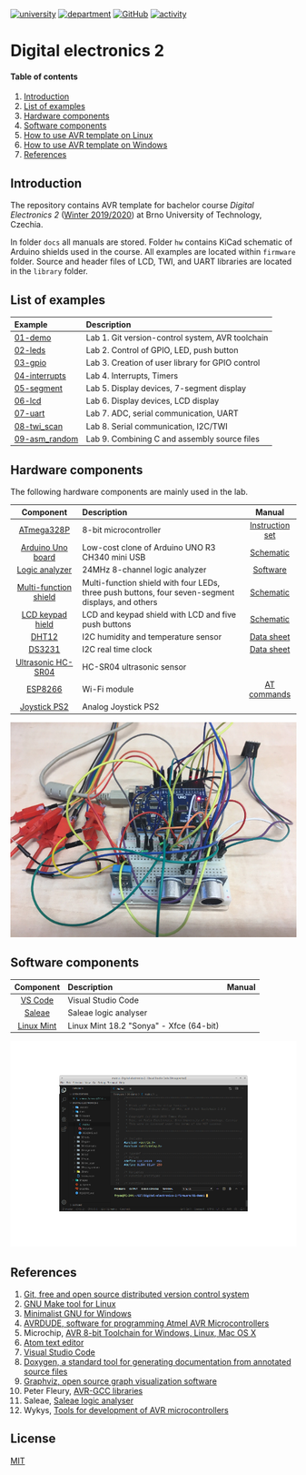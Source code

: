 [![university](https://img.shields.io/badge/university-Brno%20University%20of%20Technology-red.svg)](https://www.vutbr.cz/en/)
[![department](https://img.shields.io/badge/department-Dept.%20of%20Radio%20Electronics-blue)](https://www.facebook.com/URELBrno)
[![GitHub](https://img.shields.io/github/license/tomas-fryza/Digital-electronics-2)](https://choosealicense.com/licenses/mit/)
[![activity](https://img.shields.io/github/last-commit/tomas-fryza/Digital-electronics-2)](https://github.com/tomas-fryza/Digital-electronics-2/commits/master)

# Digital electronics 2

#### Table of contents

1. [Introduction](#introduction)
2. [List of examples](#List-of-examples)
3. [Hardware components](#hardware-components)
4. [Software components](#Software-components)
5. [How to use AVR template on Linux](docs/HOWTO_linux.md)
6. [How to use AVR template on Windows](docs/HOWTO_windows.md)
7. [References](#references)


## Introduction

The repository contains AVR template for bachelor course *Digital Electronics 2* ([Winter 2019/2020](https://www.vutbr.cz/en/students/courses/detail/210896)) at Brno University of Technology, Czechia.

In folder `docs` all manuals are stored. Folder `hw` contains KiCad schematic of Arduino shields used in the course. All examples are located within `firmware` folder. Source and header files of LCD, TWI, and UART libraries are located in the `library` folder.


## List of examples

| **Example** | **Description** |
| :-- | :-- |
| [01-demo](firmware/01-demo) | Lab 1. Git version-control system, AVR toolchain |
| [02-leds](firmware/02-leds) | Lab 2. Control of GPIO, LED, push button |
| [03-gpio](firmware/03-gpio) | Lab 3. Creation of user library for GPIO control |
| [04-interrupts](firmware/04-interrupts) | Lab 4. Interrupts, Timers |
| [05-segment](firmware/05-segment) | Lab 5. Display devices, 7-segment display |
| [06-lcd](firmware/06-lcd) | Lab 6. Display devices, LCD display |
| [07-uart](firmware/07-uart) | Lab 7. ADC, serial communication, UART |
| [08-twi_scan](firmware/08-twi_scan) | Lab 8. Serial communication, I2C/TWI |
| [09-asm_random](firmware/09-asm_random) | Lab 9. Combining C and assembly source files |


## Hardware components

The following hardware components are mainly used in the lab.

| **Component** | **Description** | **Manual** |
| :-: | :-- | :-: |
| [ATmega328P](https://www.microchip.com/wwwproducts/en/ATmega328P) | 8-bit microcontroller | [Instruction set](https://www.microchip.com/webdoc/avrassembler/avrassembler.wb_instruction_list.html) |
| [Arduino Uno board](https://arduino-shop.cz/arduino/1353-klon-arduino-uno-r3-atmega328p-ch340-mini-usb-1466635561.html) | Low-cost clone of Arduino UNO R3 CH340 mini USB | [Schematic](docs/arduino_shield.pdf) |
| [Logic analyzer](https://www.ebay.com/sch/i.html?LH_CAds=&_ex_kw=&_fpos=&_fspt=1&_mPrRngCbx=1&_nkw=24mhz%20logic%20analyzer&_sacat=&_sadis=&_sop=12&_udhi=&_udlo=) | 24MHz 8-channel logic analyzer | [Software](https://www.saleae.com/) |
| [Multi-function shield](https://www.gme.cz/experiment-shield-pro-arduino) | Multi-function shield with four LEDs, three push buttons, four seven-segment displays, and others | [Schematic](docs/arduino_shield.pdf) |
| [LCD keypad hield](https://arduino-shop.cz/en/arduino-platform/899-arduino-lcd-shield-1420670167.html) | LCD and keypad shield with LCD and five push buttons | [Schematic](docs/arduino_shield.pdf) |
| [DHT12](https://arduino-shop.cz/arduino/1977-i2c-teplomer-a-vlhkomer-dht12-digitalni.html) | I2C humidity and temperature sensor | [Data sheet](docs/dht12_manual.pdf) |
| [DS3231](https://arduino-shop.cz/hledani.php?q=DS3231&n_q=) | I2C real time clock | [Data sheet](docs/ds3231_manual.pdf) |
| [Ultrasonic HC-SR04](https://components101.com/ultrasonic-sensor-working-pinout-datasheet) | HC-SR04 ultrasonic sensor |
| [ESP8266](https://arduino-shop.cz/arduino/911-internet-veci-je-tady-tcp-ip-wifi-esp8266-1420990568.html) | Wi-Fi module | [AT commands](docs/esp8266_at_instruction_set.pdf) |
| [Joystick PS2](https://arduino-shop.cz/arduino/884-arduino-joystick-ps2.html) | Analog Joystick PS2 |

![uno](images/arduino_uno_water.jpg "Ultrasonic sensor, temperature/humidity sensor, WiFi module")


## Software components

| **Component** | **Description** | **Manual** |
| :-: | :-- | :-: |
| [VS Code](https://code.visualstudio.com/) | Visual Studio Code |
| [Saleae](https://www.saleae.com/downloads/) | Saleae logic analyser |
| [Linux Mint](https://linuxmint.com/download_all.php) | Linux Mint 18.2 "Sonya" - Xfce (64-bit) |

![vscode](images/screenshot_vscode.png "Visual Studio Code")


## References

1. [Git, free and open source distributed version control system](https://git-scm.com/)
2. [GNU Make tool for Linux](https://www.gnu.org/software/make/)
3. [Minimalist GNU for Windows](http://www.mingw.org/wiki/Getting_Started/)
4. [AVRDUDE, software for programming Atmel AVR Microcontrollers](http://savannah.nongnu.org/projects/avrdude/)
5. Microchip, [AVR 8-bit Toolchain for Windows, Linux, Mac OS X](https://www.microchip.com/mplab/avr-support/avr-and-arm-toolchains-c-compilers)
6. [Atom text editor](https://atom.io/)
7. [Visual Studio Code](https://code.visualstudio.com/)
8. [Doxygen, a standard tool for generating documentation from annotated source files](http://doxygen.nl/)
9. [Graphviz, open source graph visualization software](http://graphviz.org/)
10. Peter Fleury, [AVR-GCC libraries](http://homepage.hispeed.ch/peterfleury/avr-software.html)
11. Saleae, [Saleae logic analyser](https://www.saleae.com/downloads/)
12. Wykys, [Tools for development of AVR microcontrollers](https://github.com/wykys/AVR-tools)


## License

[MIT](https://choosealicense.com/licenses/mit/)
